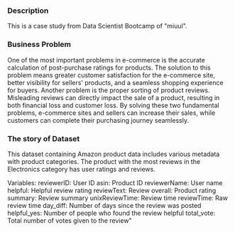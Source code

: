 ### Description

This is a case study from Data Scientist Bootcamp of "miuul". 

### Business Problem

One of the most important problems in e-commerce is the accurate calculation of post-purchase ratings for products. The solution to this problem means greater customer satisfaction for the e-commerce site, better visibility for sellers' products, and a seamless shopping experience for buyers. Another problem is the proper sorting of product reviews. Misleading reviews can directly impact the sale of a product, resulting in both financial loss and customer loss. By solving these two fundamental problems, e-commerce sites and sellers can increase their sales, while customers can complete their purchasing journey seamlessly.

### The story of Dataset

This dataset containing Amazon product data includes various metadata with product categories. The product with the most reviews in the Electronics category has user ratings and reviews.

Variables:
reviewerID: User ID
asin: Product ID
reviewerName: User name
helpful: Helpful review rating
reviewText: Review
overall: Product rating
summary: Review summary
unixReviewTime: Review time
reviewTime: Raw review time
day_diff: Number of days since the review was posted
helpful_yes: Number of people who found the review helpful
total_vote: Total number of votes given to the review"
